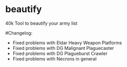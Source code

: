# beautify
40k Tool to beautify your army list

#Changelog:

- Fixed problems with Eldar Heavy Weapon Platforms
- Fixed problems with DG Malignant Plaguecaster
- Fixed problems with DG Plagueburst Crawler
- Fixed problems with Necrons in general
